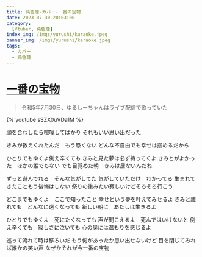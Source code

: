 ```yaml
---
title: 鈍色聴-カバー-一番の宝物
date: 2023-07-30 20:03:00
category:
  [Vtuber, 鈍色聴]
index_img: /imgs/yurushi/karaoke.jpeg
banner_img: /imgs/yurushi/karaoke.jpeg
tags:
  - カバー
  - 鈍色聴
---
```


<script src='/js/diy/resize-ifram.js'></script>

# [一番の宝物](https://www.youtube.com/watch?v=oK_K400e-0I)

> 令和5年7月30日、ゆるしーちゃんはライブ配信で歌っていた

{% youtube sSZX0uVDa1M %}

顔を合わしたら喧嘩してばかり
それもいい思い出だった

きみが教えくれたんだ　もう恐くない
どんな不自由でも幸せは掴めるだから

ひとりでもゆくよ例え辛くても
きみと見た夢は必ず持ってくよ
きみとがよかった　ほかの誰でもない
でも目覚めた朝　きみは居ないんだね

ずっと遊んでれる　そんな気がしてた
気がしていただけ　わかってる
生まれてきたこともう後悔はしない
祭りの後みたい寂しいけどそろそろ行こう

どこまでもゆくよ　ここで知ったこと
幸せという夢を叶えてみせるよ
きみと離れても　どんなに遠くなっても
新しい朝に　あたしは生きるよ

ひとりでもゆくよ　死にたくなっても
声が聞こえるよ　死んではいけないと
例え辛くても　寂しさに泣いても
心の奥には温もりを感じるよ

巡って流れて時は移ろいだ
もう何があったか思い出せないけど
目を閉じてみれば誰かの笑い声
なぜかそれが今一番の宝物

